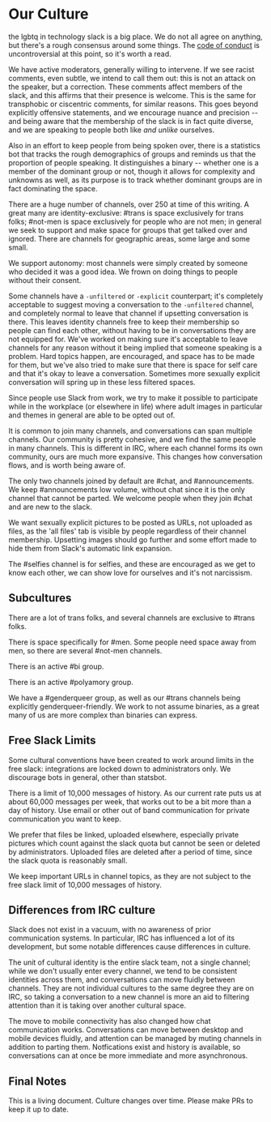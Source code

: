 Our Culture
===========

the lgbtq in technology slack is a big place. We do not all agree on anything, but there's a rough consensus around some things. The [code of conduct](coc.md) is uncontroversial at this point, so it's worth a read.

We have active moderators, generally willing to intervene. If we see racist comments, even subtle, we intend to call them out: this is not an attack on the speaker, but a correction. These comments affect members of the slack, and this affirms that their presence is welcome. This is the same for transphobic or ciscentric comments, for similar reasons. This goes beyond explicitly offensive statements, and we encourage nuance and precision -- and being aware that the membership of the slack is in fact quite diverse, and we are speaking to people both like _and unlike_ ourselves.

Also in an effort to keep people from being spoken over, there is a statistics bot that tracks the rough demographics of groups and reminds us that the proportion of people speaking. It distinguishes a binary -- whether one is a member of the dominant group or not, though it allows for complexity and unknowns as well, as its purpose is to track whether dominant groups are in fact dominating the space.

There are a huge number of channels, over 250 at time of this writing. A great many are identity-exclusive: #trans is space exclusively for trans folks; #not-men is space exclusively for people who are not men; in general we seek to support and make space for groups that get talked over and ignored. There are channels for geographic areas, some large and some small.

We support autonomy: most channels were simply created by someone who decided it was a good idea. We frown on doing things to people without their consent.

Some channels have a `-unfiltered` or `-explicit` counterpart; it's completely acceptable to suggest moving a conversation to the `-unfiltered` channel, and completely normal to leave that channel if upsetting conversation is there. This leaves identity channels free to keep their membership so people can find each other, without having to be in conversations they are not equipped for. We've worked on making sure it's acceptable to leave channels for any reason without it being implied that someone speaking is a problem. Hard topics happen, are encouraged, and space has to be made for them, but we've also tried to make sure that there is space for self care and that it's okay to leave a conversation. Sometimes more sexually explicit conversation will spring up in these less filtered spaces.

Since people use Slack from work, we try to make it possible to participate while in the workplace (or elsewhere in life) where adult images in particular and themes in general are able to be opted out of.

It is common to join many channels, and conversations can span multiple channels. Our community is pretty cohesive, and we find the same people in many channels. This is different in IRC, where each channel forms its own community, ours are much more expansive. This changes how conversation flows, and is worth being aware of.

The only two channels joined by default are #chat, and #announcements. We keep #announcements low volume, without chat since it is the only channel that cannot be parted. We welcome people when they join #chat and are new to the slack.

We want sexually explicit pictures to be posted as URLs, not uploaded as files, as the 'all files' tab is visible by people regardless of their channel membership. Upsetting images should go further and some effort made to hide them from Slack's automatic link expansion.

The #selfies channel is for selfies, and these are encouraged as we get to know each other, we can show love for ourselves and it's not narcissism.

Subcultures
--------

There are a lot of trans folks, and several channels are exclusive to #trans folks.

There is space specifically for #men. Some people need space away from men, so there are several #not-men channels.

There is an active #bi group.

There is an active #polyamory group.

We have a #genderqueer group, as well as our #trans channels being explicitly genderqueer-friendly. We work to not assume binaries, as a great many of us are more complex than binaries can express.


Free Slack Limits
---------

Some cultural conventions have been created to work around limits in the free slack: integrations are locked down to administrators only. We discourage bots in general, other than statsbot.

There is a limit of 10,000 messages of history. As our current rate puts us at about 60,000 messages per week, that works out to be a bit more than a day of history. Use email or other out of band communication for private communication you want to keep.

We prefer that files be linked, uploaded elsewhere, especially private pictures which count against the slack quota but cannot be seen or deleted by administrators. Uploaded files are deleted after a period of time, since the slack quota is reasonably small.

We keep important URLs in channel topics, as they are not subject to the free slack limit of 10,000 messages of history.

Differences from IRC culture
----------------------------

Slack does not exist in a vacuum, with no awareness of prior communication systems. In particular, IRC has influenced a lot of its development, but some notable differences cause differences in culture.

The unit of cultural identity is the entire slack team, not a single channel; while we don't usually enter every channel, we tend to be consistent identities across them, and conversations can move fluidly between channels. They are not individual cultures to the same degree they are on IRC, so taking a conversation to a new channel is more an aid to filtering attention than it is taking over another cultural space.

The move to mobile connectivity has also changed how chat communication works. Conversations can move between desktop and mobile devices fluidly, and attention can be managed by muting channels in addition to parting them. Notfications exist and history is available, so conversations can at once be more immediate and more asynchronous.

Final Notes
----------

This is a living document. Culture changes over time. Please make PRs to keep it up to date.
